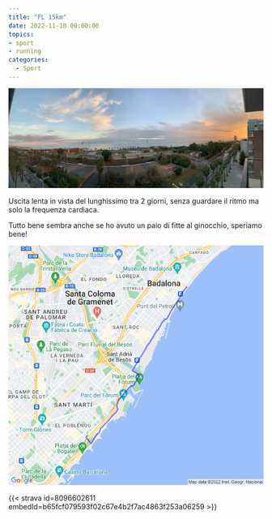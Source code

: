 ```yaml
---
title: "FL 15km"
date: 2022-11-10 00:00:00
topics:
- sport
- running
categories:
  - Sport
---
```


![](images/IMG_0619.jpg)

Uscita lenta in vista del lunghissimo tra 2 giorni, senza guardare il ritmo ma solo la frequenza cardiaca.

Tutto bene sembra anche se ho avuto un paio di fitte al ginocchio, speriamo bene!

![](images/20221110-activity-map.png)

{{< strava id=8096602611 embedId=b65fcf079593f02c67e4b2f7ac4863f253a06259 >}}
